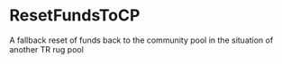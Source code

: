 # ResetFundsToCP
A fallback reset of funds back to the community pool in the situation of another TR rug pool
